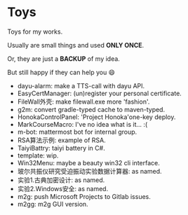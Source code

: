 Toys
====

Toys for my works.

Usually are small things and used **ONLY ONCE**.

Or, they are just a **BACKUP** of my idea.

But still happy if they can help you :smile:

- dayu-alarm: make a TTS-call with dayu API.
- EasyCertManager: (un)register your personal certificate.
- FileWall外壳: make filewall.exe more 'fashion'.
- g2m: convert gradle-typed cache to maven-typed.
- HonokaControlPanel: 'Project Honoka'one-key deploy.
- MarkCourseMacro: I've no idea what is it... :(
- m-bot: mattermost bot for internal group.
- RSA算法示例: example of RSA.
- TaiyiBattry: taiyi battery in C#.
- template: wip.
- Win32Menu: maybe a beauty win32 cli interface.
- 玻尔共振仪研究受迫振动实验数据计算器: as named.
- 实验1.古典加密设计: as named.
- 实验2.Windows安全: as named.
- m2g: push Microsoft Projects to Gitlab issues.
- m2gg: m2g GUI version.
